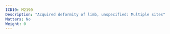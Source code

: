 ```yaml
---
ICD10: M2190
Description: "Acquired deformity of limb, unspecified: Multiple sites"
Matters: No
Weight: 0
---
```

